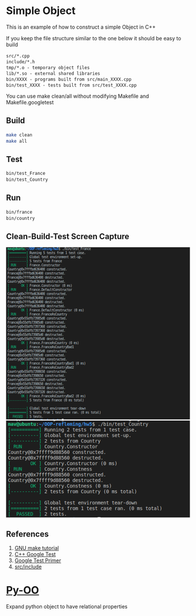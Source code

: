 # Simple Object

This is an example of how to construct a simple Object in C++

If you keep the file structure similar to the one below it should be easy to build

```
src/*.cpp
include/*.h
tmp/*.o - temporary object files
lib/*.so - external shared libraries
bin/XXXX - programs built from src/main_XXXX.cpp
bin/test_XXXX - tests built from src/test_XXXX.cpp
```

You can use make clean/all without modifying Makefile and Makefile.googletest


## Build

```bash
make clean
make all
```

## Test

```bash
bin/test_France
bin/test_Country
```

## Run

```bash
bin/france
bin/country
```
## Clean-Build-Test Screen Capture

![Francepass.png](Francepass.png)
![Countrypass.png](Countrypass.png)

## References

1. [GNU make tutorial](https://linuxhint.com/gnu-make-tutorial/)
1. [C++ Google Test](https://github.com/google/googletest)
1. [Google Test Primer](https://www.learncpp.com/cpp-tutorial/89-class-code-and-header-files/)
1. [src/include](https://www.learncpp.com/cpp-tutorial/89-class-code-and-header-files/)



# [Py-OO](https://github.com/Rytheking/OOP-refleming/tree/main/hw4)
Expand python object to have relational properties

